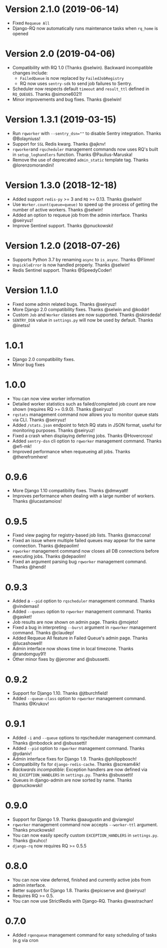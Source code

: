 # Version 2.1.0 (2019-06-14)
- Fixed `Requeue All`
- Django-RQ now automatically runs maintenance tasks when `rq_home` is opened

# Version 2.0 (2019-04-06)
- Compatibility with RQ 1.0 (Thanks @selwin). Backward incompatible changes include:
  * `FailedQueue` is now replaced by `FailedJobRegistry`
  * RQ now uses `sentry-sdk` to send job failures to Sentry.
- Scheduler now respects default `timeout` and `result_ttl` defined in `RQ_QUEUES`. Thanks @simone6021!
- Minor improvements and bug fixes. Thanks @selwin!


# Version 1.3.1 (2019-03-15)
- Run `rqworker` with `--sentry_dsn=""` to disable Sentry integration. Thanks @Bolayniuss!
- Support for `SSL` Redis kwarg. Thanks @ajknv!
- `rqworker`and `rqscheduler` management commands now uses RQ's built in `setup_loghandlers` function. Thanks @Paulius-Maruska!
- Remove the use of deprecated `admin_static` template tag. Thanks @lorenzomorandini!


# Version 1.3.0 (2018-12-18)
- Added support `redis-py` >= 3 and `RQ` >= 0.13. Thanks @selwin!
- Use `Worker.count(queue=queue)` to speed up the process of getting the number of active workers. Thanks @selwin!
- Added an option to requeue job from the admin interface. Thanks @seiryuz!
- Improve Sentinel support. Thanks @pnuckowski!


# Version 1.2.0 (2018-07-26)
- Supports Python 3.7 by renaming `async` to `is_async`. Thanks @Flimm!
- `UnpickleError` is now handled properly. Thanks @selwin!
- Redis Sentinel support. Thanks @SpeedyCoder!


# Version 1.1.0
- Fixed some admin related bugs. Thanks @seiryuz!
- More Django 2.0 compatibility fixes. Thanks @selwin and @koddr!
- Custom `Job` and `Worker` classes are now supported. Thanks @skirsdeda!
- `SENTRY_DSN` value in `settings.py` will now be used by default. Thanks @inetss!


# 1.0.1
- Django 2.0 compatibility fixes.
- Minor bug fixes


# 1.0.0

-   You can now view worker information
-   Detailed worker statistics such as failed/completed job count are
    now shown (requires RQ &gt;= 0.9.0). Thanks @seiryuz!
-   `rqstats` management command now allows you to monitor queue stats
    via CLI. Thanks @seiryuz!
-   Added `/stats.json` endpoint to fetch RQ stats in JSON format,
    useful for monitoring purposes. Thanks @seiryuz!
-   Fixed a crash when displaying deferring jobs. Thanks @Hovercross!
-   Added `sentry-dsn` cli option to `rqworker` management command.
    Thanks @efi-mk!
-   Improved performance when requeueing all jobs. Thanks
    @therefromhere!

# 0.9.6

-   More Django 1.10 compatibility fixes. Thanks @dmwyatt!
-   Improves performance when dealing with a large number of workers.
    Thanks @lucastamoios!

# 0.9.5

-   Fixed view paging for registry-based job lists. Thanks @smaccona!
-   Fixed an issue where multiple failed queues may appear for the same
    connection. Thanks @depaolim!
-   `rqworker` management command now closes all DB connections before
    executing jobs. Thanks @depaolim!
-   Fixed an argument parsing bug `rqworker` management command. Thanks
    @hendi!

# 0.9.3

-   Added a `--pid` option to `rqscheduler` management command. Thanks
    @vindemasi!
-   Added `--queues` option to `rqworker` management command. Thanks
    @gasket!
-   Job results are now shown on admin page. Thanks @mojeto!
-   Fixed a bug in interpreting `--burst` argument in `rqworker`
    management command. Thanks @claudep!
-   Added Requeue All feature in Failed Queue's admin page. Thanks
    @lucashowell!
-   Admin interface now shows time in local timezone. Thanks
    @randomguy91!
-   Other minor fixes by @jeromer and @sbussetti.

# 0.9.2

-   Support for Django 1.10. Thanks @jtburchfield!
-   Added `--queue-class` option to `rqworker` management command.
    Thanks @Krukov!

# 0.9.1

-   Added `-i` and `--queue` options to rqscheduler management command.
    Thanks @mbodock and @sbussetti!
-   Added `--pid` option to `rqworker` management command. Thanks
    @ydaniv!
-   Admin interface fixes for Django 1.9. Thanks @philippbosch!
-   Compatibility fix for `django-redis-cache`. Thanks @scream4ik!
-   *Backwards incompatible*: Exception handlers are now defined via
    `RQ_EXCEPTION_HANDLERS` in `settings.py`. Thanks @sbussetti!
-   Queues in django-admin are now sorted by name. Thanks @pnuckowski!

# 0.9.0

-   Support for Django 1.9. Thanks @aaugustin and @viaregio!
-   `rqworker` management command now accepts `--worker-ttl` argument.
    Thanks pnuckowski!
-   You can now easily specify custom `EXCEPTION_HANDLERS` in
    `settings.py`. Thanks @xuhcc!
-   `django-rq` now requires RQ &gt;= 0.5.5

# 0.8.0

-   You can now view deferred, finished and currently active jobs from
    admin interface.
-   Better support for Django 1.8. Thanks @epicserve and @seiryuz!
-   Requires RQ &gt;= 0.5.
-   You can now use StrictRedis with Django-RQ. Thanks @wastrachan!

# 0.7.0

-   Added `rqenqueue` management command for easy scheduling of tasks
    (e.g via cron
